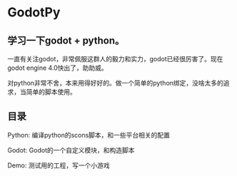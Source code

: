 # GodotPy

## 学习一下godot + python。

一直有关注godot，非常佩服这群人的毅力和实力，godot已经很厉害了。现在godot engine 4.0快出了，助助威。

对python非常不舍，本来用得好好的。做一个简单的python绑定，没啥太多的追求，当简单的脚本使用。



## 目录

Python: 编译python的scons脚本，和一些平台相关的配置

Godot: Godot的一个自定义模块，和构造脚本

Demo: 测试用的工程，写一个小游戏


